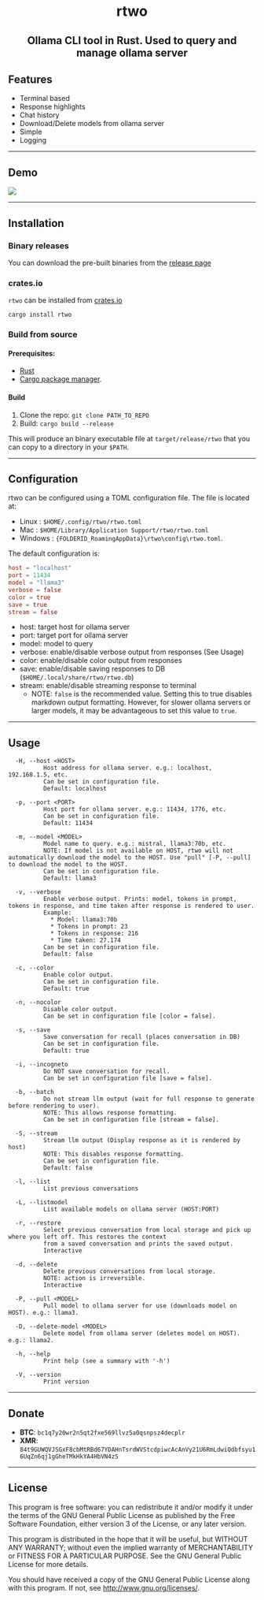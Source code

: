 <div align="center">
  <h1> rtwo </h1>
  <h2> Ollama CLI tool in Rust. Used to query and manage ollama server </h2>
</div>


## Features

- Terminal based
- Response highlights
- Chat history
- Download/Delete models from ollama server
- Simple
- Logging

_________

## Demo

<img src="https://github.com/jandrus/rtwo/blob/main/demo/demo.gif?raw=true">

_________

## Installation

### Binary releases

You can download the pre-built binaries from the [release page](https://github.com/jandrus/rtwo/releases)

### crates.io
`rtwo` can be installed from [crates.io](https://crates.io/crates/rtwo)

```shell
cargo install rtwo
```

### Build from source

#### Prerequisites:
- [Rust](https://www.rust-lang.org/) 
- [Cargo package manager](https://doc.rust-lang.org/cargo/).

#### Build

1. Clone the repo: ```git clone PATH_TO_REPO```
2. Build: ```cargo build --release```

This will produce an binary executable file at `target/release/rtwo` that you can copy to a directory in your `$PATH`.

_________

## Configuration

rtwo can be configured using a TOML configuration file. The file is located at:
- Linux : `$HOME/.config/rtwo/rtwo.toml`
- Mac : `$HOME/Library/Application Support/rtwo/rtwo.toml`
- Windows : `{FOLDERID_RoamingAppData}\rtwo\config\rtwo.toml`.

The default configuration is:
``` toml
host = "localhost"
port = 11434
model = "llama3"
verbose = false
color = true
save = true
stream = false
```

- host:    target host for ollama server
- port:    target port for ollama server
- model:   model to query
- verbose: enable/disable verbose output from responses (See Usage)
- color:   enable/disable color output from responses
- save:    enable/disable saving responses to DB (`$HOME/.local/share/rtwo/rtwo.db`)
- stream:  enable/disable streaming response to terminal
  - NOTE: `false` is the recommended value. Setting this to true disables markdown output formatting. However, for slower ollama servers or larger models, it may be advantageous to set this value to `true`.

_________

## Usage
``` shell
  -H, --host <HOST>
          Host address for ollama server. e.g.: localhost, 192.168.1.5, etc.
          Can be set in configuration file.
          Default: localhost

  -p, --port <PORT>
          Host port for ollama server. e.g.: 11434, 1776, etc.
          Can be set in configuration file.
          Default: 11434

  -m, --model <MODEL>
          Model name to query. e.g.: mistral, llama3:70b, etc.
          NOTE: If model is not available on HOST, rtwo will not automatically download the model to the HOST. Use "pull" [-P, --pull] to download the model to the HOST.
          Can be set in configuration file.
          Default: llama3

  -v, --verbose
          Enable verbose output. Prints: model, tokens in prompt, tokens in response, and time taken after response is rendered to user.
          Example:
          	* Model: llama3:70b
          	* Tokens in prompt: 23
          	* Tokens in response: 216
          	* Time taken: 27.174
          Can be set in configuration file.
          Default: false

  -c, --color
          Enable color output.
          Can be set in configuration file.
          Default: true

  -n, --nocolor
          Disable color output.
          Can be set in configuration file [color = false].

  -s, --save
          Save conversation for recall (places conversation in DB)
          Can be set in configuration file.
          Default: true

  -i, --incogneto
          Do NOT save conversation for recall.
          Can be set in configuration file [save = false].

  -b, --batch
          Do not stream llm output (wait for full response to generate before rendering to user).
          NOTE: This allows response formatting.
          Can be set in configuration file [stream = false].

  -S, --stream
          Stream llm output (Display response as it is rendered by host)
          NOTE: This disables response formatting.
          Can be set in configuration file.
          Default: false

  -l, --list
          List previous conversations

  -L, --listmodel
          List available models on ollama server (HOST:PORT)

  -r, --restore
          Select previous conversation from local storage and pick up where you left off. This restores the context
          from a saved conversation and prints the saved output.
          Interactive

  -d, --delete
          Delete previous conversations from local storage.
          NOTE: action is irreversible.
          Interactive

  -P, --pull <MODEL>
          Pull model to ollama server for use (downloads model on HOST). e.g.: llama3.

  -D, --delete-model <MODEL>
          Delete model from ollama server (deletes model on HOST). e.g.: llama2.

  -h, --help
          Print help (see a summary with '-h')

  -V, --version
          Print version
```

_________

## Donate
- **BTC**: `bc1q7y20wr2n5qt2fxe569llvz5a0qsnpsz4decplr`
- **XMR**: `84t9GUWQVJSGxF8cbMtRBd67YDAHnTsrdWVStcdpiwcAcAnVy21U6RmLdwiQdbfsyu16UqZn6qj1gGheTMkHkYA4HbVN4zS`

_________

## License

This program is free software: you can redistribute it and/or modify
it under the terms of the GNU General Public License as published by
the Free Software Foundation, either version 3 of the License, or
any later version.

This program is distributed in the hope that it will be useful,
but WITHOUT ANY WARRANTY; without even the implied warranty of
MERCHANTABILITY or FITNESS FOR A PARTICULAR PURPOSE.  See the
GNU General Public License for more details.

You should have received a copy of the GNU General Public License
along with this program.  If not, see <http://www.gnu.org/licenses/>.
